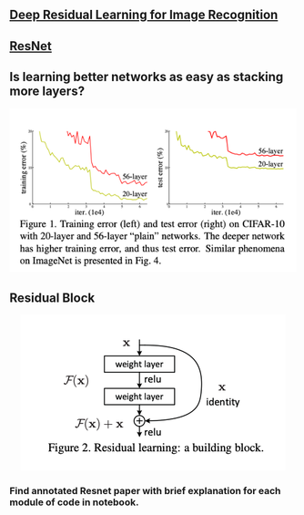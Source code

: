 ## [**Deep Residual Learning for Image Recognition**](https://arxiv.org/pdf/1512.03385.pdf)

## [ResNet](Images/title.png)

## **Is learning better networks as easy as stacking more layers?**

<p align="center">
  <img src="https://github.com/Mayurji/Deep-Learning-Papers/blob/master/Resnet/Images/Issues.png" alt="Sublime's custom image"/>
</p>

## **Residual Block**

<p align="center">
  <img src="https://github.com/Mayurji/Deep-Learning-Papers/blob/master/Resnet/Images/ResnetBlock.png" alt="Sublime's custom image"/>
</p>

### **Find annotated Resnet paper with brief explanation for each module of code in notebook.**
